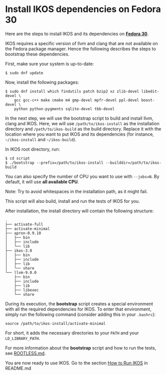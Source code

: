 Install IKOS dependencies on Fedora 30
======================================

Here are the steps to install IKOS and its dependencies on **[Fedora 30](https://getfedora.org/)**.

IKOS requires a specific version of llvm and clang that are not available on the Fedora package manager. Hence the following describes the steps to bootstrap these dependencies.

First, make sure your system is up-to-date:

```
$ sudo dnf update
```

Now, install the following packages:

```
$ sudo dnf install which findutils patch bzip2 xz zlib-devel libedit-devel \
    gcc gcc-c++ make cmake m4 gmp-devel mpfr-devel ppl-devel boost-devel \
    python python-pygments sqlite-devel tbb-devel
```

In the next step, we will use the bootstrap script to build and install llvm, clang and IKOS.
Here, we will use `/path/to/ikos-install` as the installation directory and `/path/to/ikos-build` as the build directory. Replace it with the location where you want to put IKOS and its dependencies (for instance, `~/ikos-install` and `~/ikos-build`).

In IKOS root directory, run:

```
$ cd script
$ ./bootstrap --prefix=/path/to/ikos-install --builddir=/path/to/ikos-build
```

You can also specify the number of CPU you want to use with `--jobs=N`. By default, it will use **all available CPU**.

Note: Try to avoid whitespaces in the installation path, as it might fail.

This script will also build, install and run the tests of IKOS for you.

After installation, the install directory will contain the following structure:

```
.
├── activate-full
├── activate-minimal
├── apron-0.9.10
│   ├── bin
│   ├── include
│   └── lib
├── ikos-3.0
│   ├── bin
│   ├── include
│   ├── lib
│   └── share
└── llvm-9.0.0
    ├── bin
    ├── include
    ├── lib
    ├── libexec
    └── share
```

During its execution, the **bootstrap** script creates a special environment with all the required dependencies for IKOS. To enter that environment, simply run the following command (consider adding this in your `.bashrc`):

```
source /path/to/ikos-install/activate-minimal
```

For short, it adds the necessary directories to your `PATH` and your `LD_LIBRARY_PATH`.

For more information about the **bootstrap** script and how to run the tests, see [ROOTLESS.md](ROOTLESS.md).

You are now ready to use IKOS. Go to the section [How to Run IKOS](../../README.md#how-to-run-ikos) in README.md
